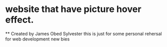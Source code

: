 # website that have picture hover effect.

\*\* Created by James Obed Sylvester
this is just for some personal rehersal for web development new bies
